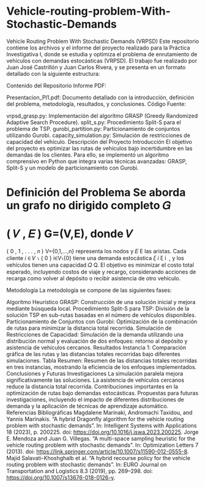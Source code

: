 # Vehicle-routing-problem-With-Stochastic-Demands
Vehicle Routing Problem With Stochastic Demands (VRPSD)
Este repositorio contiene los archivos y el informe del proyecto realizado para la Práctica Investigativa I, donde se estudia y optimiza el problema de enrutamiento de vehículos con demandas estocásticas (VRPSD). El trabajo fue realizado por Juan José Castrillón y Juan Carlos Rivera, y se presenta en un formato detallado con la siguiente estructura:

Contenido del Repositorio
Informe PDF:

Presentacion_PI1.pdf: Documento detallado con la introducción, definición del problema, metodología, resultados, y conclusiones.
Código Fuente:

vrpsd_grasp.py: Implementación del algoritmo GRASP (Greedy Randomized Adaptive Search Procedure).
split_s.py: Procedimiento Split-S para el problema de TSP.
gurobi_partition.py: Particionamiento de conjuntos utilizando Gurobi.
capacity_simulation.py: Simulación de restricciones de capacidad del vehículo.
Descripción del Proyecto
Introducción
El objetivo del proyecto es optimizar las rutas de vehículos bajo incertidumbre en las demandas de los clientes. Para ello, se implementó un algoritmo comprensivo en Python que integra varias técnicas avanzadas: GRASP, Split-S y un modelo de particionamiento con Gurobi.

Definición del Problema
Se aborda un grafo no dirigido completo 
𝐺
=
(
𝑉
,
𝐸
)
G=(V,E), donde 
𝑉
=
{
0
,
1
,
.
.
.
,
𝑛
}
V={0,1,...,n} representa los nodos y 
𝐸
E las aristas. Cada cliente 
𝑖
∈
𝑉
∖
{
0
}
i∈V∖{0} tiene una demanda estocástica 
𝜉
𝑖
ξ 
i
​
 , y los vehículos tienen una capacidad 
𝑄
Q. El objetivo es minimizar el costo total esperado, incluyendo costos de viaje y recargo, considerando acciones de recarga como volver al depósito o recibir asistencia de otro vehículo.

Metodología
La metodología se compone de las siguientes fases:

Algoritmo Heurístico GRASP: Construcción de una solución inicial y mejora mediante búsqueda local.
Procedimiento Split-S para TSP: División de la solución TSP en sub-rutas basadas en el número de vehículos disponibles.
Particionamiento de Conjuntos con Gurobi: Optimización de la combinación de rutas para minimizar la distancia total recorrida.
Simulación de Restricciones de Capacidad: Simulación de la demanda utilizando una distribución normal y evaluación de dos enfoques: retorno al depósito y asistencia de vehículos cercanos.
Resultados
Instancia 1: Comparación gráfica de las rutas y las distancias totales recorridas bajo diferentes simulaciones.
Tabla Resumen: Resumen de las distancias totales recorridas en tres instancias, mostrando la eficiencia de los enfoques implementados.
Conclusiones y Futuras Investigaciones
La simulación paralela mejora significativamente las soluciones.
La asistencia de vehículos cercanos reduce la distancia total recorrida.
Contribuciones importantes en la optimización de rutas bajo demandas estocásticas.
Propuestas para futuras investigaciones, incluyendo el impacto de diferentes distribuciones de demanda y la aplicación de técnicas de aprendizaje automático.
Referencias Bibliográficas
Magdalene Marinaki, Andromachi Taxidou, and Yannis Marinakis. “A hybrid Dragonfly algorithm for the vehicle routing problem with stochastic demands”. In: Intelligent Systems with Applications 18 (2023), p. 200225. doi: https://doi.org/10.1016/j.iswa.2023.200225.
Jorge E. Mendoza and Juan G. Villegas. “A multi-space sampling heuristic for the vehicle routing problem with stochastic demands”. In: Optimization Letters 7 (2013). doi: https://link.springer.com/article/10.1007/s11590-012-0555-8.
Majid Salavati-Khoshghalb et al. “A hybrid recourse policy for the vehicle routing problem with stochastic demands”. In: EURO Journal on Transportation and Logistics 8.3 (2019), pp. 269–298. doi: https://doi.org/10.1007/s13676-018-0126-y.
